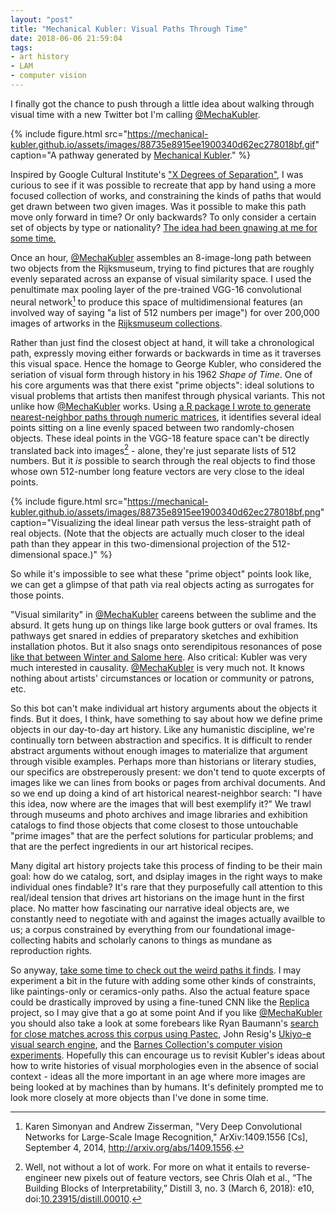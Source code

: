 ```yaml
---
layout: "post"
title: "Mechanical Kubler: Visual Paths Through Time"
date: 2018-06-06 21:59:04
tags:
- art history
- LAM
- computer vision
---
```


I finally got the chance to push through a little idea about walking through visual time with a new Twitter bot I'm calling [@MechaKubler].

{% include figure.html src="https://mechanical-kubler.github.io/assets/images/88735e8915ee1900340d62ec278018bf.gif" caption="A pathway generated by [Mechanical Kubler](https://mechanical-kubler.github.io/pathways/88735e8915ee1900340d62ec278018bf)." %}

[@MechaKubler]: https://twitter.com/MechaKubler

Inspired by Google Cultural Institute's ["X Degrees of Separation"](https://artsexperiments.withgoogle.com/xdegrees/), I was curious to see if it was possible to recreate that app by hand using a more focused collection of works, and constraining the kinds of paths that would get drawn between two given images.
Was it possible to make this path move only forward in time?
Or only backwards?
To only consider a certain set of objects by type or nationality?
[The idea had been gnawing at me for some time.](https://twitter.com/matthewdlincoln/status/959253318160744448)

Once an hour, [@MechaKubler] assembles an 8-image-long path between two objects from the Rijksmuseum, trying to find pictures that are roughly evenly separated across an expanse of visual similarity space.
I used the penultimate max pooling layer of the pre-trained VGG-16 convolutional neural network[^vgg16] to produce this space of multidimensional features (an involved way of saying "a list of 512 numbers per image") for over 200,000 images of artworks in the [Rijksmuseum collections](https://www.rijksmuseum.nl/).

Rather than just find the closest object at hand, it will take a chronological path, expressly moving either forwards or backwards in time as it traverses this visual space.
Hence the homage to George Kubler, who considered the seriation of visual form through history in his 1962 _Shape of Time_.
One of his core arguments was that there exist "prime objects": ideal solutions to visual problems that artists then manifest through physical variants.
This not unlike how [@MechaKubler] works.
Using [a R package I wrote to generate nearest-neighbor paths through numeric matrices](https://github.com/mdlincoln/pathway), it identifies several ideal points sitting on a line evenly spaced between two randomly-chosen objects.
These ideal points in the VGG-18 feature space can't be directly translated back into images[^dream] - alone, they're just separate lists of 512 numbers.
But it _is_ possible to search through the real objects to find those whose own 512-number long feature vectors are very close to the ideal points.

[^dream]: Well, not without a lot of work. For more on what it entails to reverse-engineer new pixels out of feature vectors, see Chris Olah et al., “The Building Blocks of Interpretability,” Distill 3, no. 3 (March 6, 2018): e10, doi:[10.23915/distill.00010](https://doi.org/10.23915/distill.00010).

[^vgg16]: Karen Simonyan and Andrew Zisserman, "Very Deep Convolutional Networks for Large-Scale Image Recognition," ArXiv:1409.1556 [Cs], September 4, 2014, <http://arxiv.org/abs/1409.1556>.

{% include figure.html src="https://mechanical-kubler.github.io/assets/images/88735e8915ee1900340d62ec278018bf.png" caption="Visualizing the ideal linear path versus the less-straight path of real objects. (Note that the objects are actually much closer to the ideal path than they appear in this two-dimensional projection of the 512-dimensional space.)" %}

So while it's impossible to see what  these "prime object" points look like, we can get a glimpse of that path via real objects acting as surrogates for those points.

"Visual similarity" in [@MechaKubler] careens between the sublime and the absurd. It gets hung up on things like large book gutters or oval frames. Its pathways get snared in eddies of preparatory sketches and exhibition installation photos.
But it also snags onto serendipitous resonances of pose [like that between Winter and Salome here](https://twitter.com/matthewdlincoln/status/1003691736579706882).
Also critical: Kubler was very much interested in causality.
[@MechaKubler] is very much not.
It knows nothing about artists' circumstances or location or community or patrons, etc.

So this bot can't make individual art history arguments about the objects it finds.
But it does, I think, have something to say about how we define prime objects in our day-to-day art history.
Like any humanistic discipline, we're continually torn between abstraction and specifics.
It is difficult to render abstract arguments without enough images to materialize that argument through visible examples.
Perhaps more than historians or literary studies, our specifics are obstreperously present: we don't tend to quote excerpts of images like we can lines from books or pages from archival documents.
And so we end up doing a kind of art historical nearest-neighbor search: "I have this idea, now where are the images that will best exemplify it?"
We trawl through museums and photo archives and image libraries and exhibition catalogs to find those objects that come closest to those untouchable "prime images" that are the perfect solutions for particular problems; and that are the perfect ingredients in our art historical recipes.

Many digital art history projects take this process of finding to be their main goal: how do we catalog, sort, and dsiplay images in the right ways to make individual ones findable?
It's rare that they purposefully call attention to this real/ideal tension that drives art historians on the image hunt in the first place.
No matter how fascinating our narrative ideal objects are, we constantly need to negotiate with and against the images actually availble to us; a corpus constrained by everything from our foundational image-collecting habits and scholarly canons to things as mundane as reproduction rights.

So anyway, [take some time to check out the weird paths it finds](https://mechanical-kubler.github.io).
I may experiment a bit in the future with adding some other kinds of constraints, like paintings-only or ceramics-only paths.
Also the actual feature space could be drastically improved by using a fine-tuned CNN like the [Replica] project, so I may give that a go at some point
And if you like [@MechaKubler] you should also take a look at some forebears like Ryan Baumann's [search for close matches across this corpus using Pastec](https://ryanfb.github.io/etc/2015/11/03/finding_near-matches_in_the_rijksmuseum_with_pastec.html), John Resig's [Ukiyo-e visual search engine](https://ukiyo-e.org/about), and the [Barnes Collection's computer vision experiments](https://medium.com/barnes-foundation/stuffed-animals-computer-vision-and-the-barnes-foundation-collection-online-ed787d3baded).
Hopefully this can encourage us to revisit Kubler's ideas about how to write histories of visual morphologies even in the absence of social context - ideas all the more important in an age where more images are being looked at by machines than by humans.
It's definitely prompted me to look more closely at more objects than I've done in some time.

[Replica]: http://web.archive.org/web/20180308041327/https://dhlab.epfl.ch/page-128334-en.html

